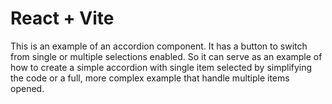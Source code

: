 # React + Vite

This is an example of an accordion component.
It has a button to switch from single or multiple selections enabled.
So it can serve as an example of how to create a simple accordion with single item selected by simplifying the code or a full, more complex example that handle multiple items opened.

